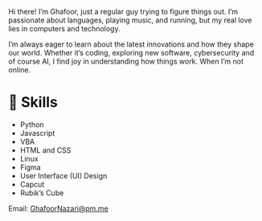 Hi there! I’m Ghafoor, just a regular guy trying to figure things out. I’m passionate about languages, playing music, and running, but my real love lies in computers and technology.

I’m always eager to learn about the latest innovations and how they shape our world. Whether it’s coding, exploring new software, cybersecurity and of course AI, I find joy in understanding how things work. When I’m not online.

# 🔨 Skills

- Python
- Javascript
- VBA
- HTML and CSS
- Linux
- Figma
- User Interface (UI) Design
- Capcut
- Rubik’s Cube

Email: GhafoorNazari@pm.me
